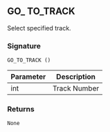 ## GO\_ TO\_TRACK

Select specified track.


### Signature

`GO_TO_TRACK ()`


| Parameter | Description |
| --- | --- |
| int | Track Number |


### Returns

`None`